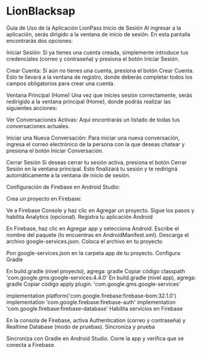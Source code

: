 # LionBlacksap
Guía de Uso de la Aplicación LionPass
Inicio de Sesión
Al ingresar a la aplicación, serás dirigido a la ventana de inicio de sesión. En esta pantalla encontrarás dos opciones:

Iniciar Sesión:
Si ya tienes una cuenta creada, simplemente introduce tus credenciales (correo y contraseña) y presiona el botón Iniciar Sesión.

Crear Cuenta:
Si aún no tienes una cuenta, presiona el botón Crear Cuenta. Esto te llevará a la ventana de registro, donde deberás completar todos los campos obligatorios para crear una cuenta.



Ventana Principal (Home)
Una vez que inicies sesión correctamente, serás redirigido a la ventana principal (Home), donde podrás realizar las siguientes acciones:

Ver Conversaciones Activas:
Aquí encontrarás un listado de todas tus conversaciones actuales.

Iniciar una Nueva Conversación:
Para iniciar una nueva conversación, ingresa el correo electrónico de la persona con la que deseas chatear y presiona el botón Iniciar Conversación.

Cerrar Sesión
Si deseas cerrar tu sesión activa, presiona el botón Cerrar Sesión en la ventana principal. Esto finalizará tu sesión y te redirigirá automáticamente a la ventana de inicio de sesión.


Configuración de Firebase en Android Studio:

Crea un proyecto en Firebase:

Ve a Firebase Console y haz clic en Agregar un proyecto.
Sigue los pasos y habilita Analytics (opcional).
Registra tu aplicación Android

En Firebase, haz clic en Agregar app y selecciona Android.
Escribe el nombre del paquete (lo encuentras en AndroidManifest.xml).
Descarga el archivo google-services.json.
Coloca el archivo en tu proyecto

Pon google-services.json en la carpeta app de tu proyecto.
Configura Gradle

En build.gradle (nivel proyecto), agrega:
gradle
Copiar código
classpath 'com.google.gms:google-services:4.4.0'
En build.gradle (nivel app), agrega:
gradle
Copiar código
apply plugin: 'com.google.gms.google-services'

implementation platform('com.google.firebase:firebase-bom:32.1.0')
implementation 'com.google.firebase:firebase-auth'
implementation 'com.google.firebase:firebase-database'
Habilita servicios en Firebase

En la consola de Firebase, activa Authentication (correo y contraseña) y Realtime Database (modo de pruebas).
Sincroniza y prueba

Sincroniza con Gradle en Android Studio.
Corre la app y verifica que se conecta a Firebase.
